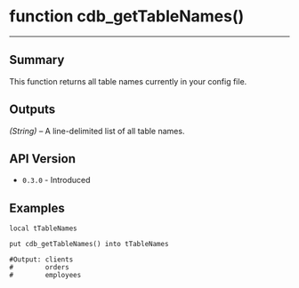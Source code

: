 # function cdb_getTableNames()
---
## Summary
This function returns all table names currently in your config file.
	
## Outputs
*(String)* – A line-delimited list of all table names.

## API Version
* `0.3.0` - Introduced

## Examples
```
local tTableNames
     
put cdb_getTableNames() into tTableNames

#Output: clients
#		 orders
#		 employees
```

